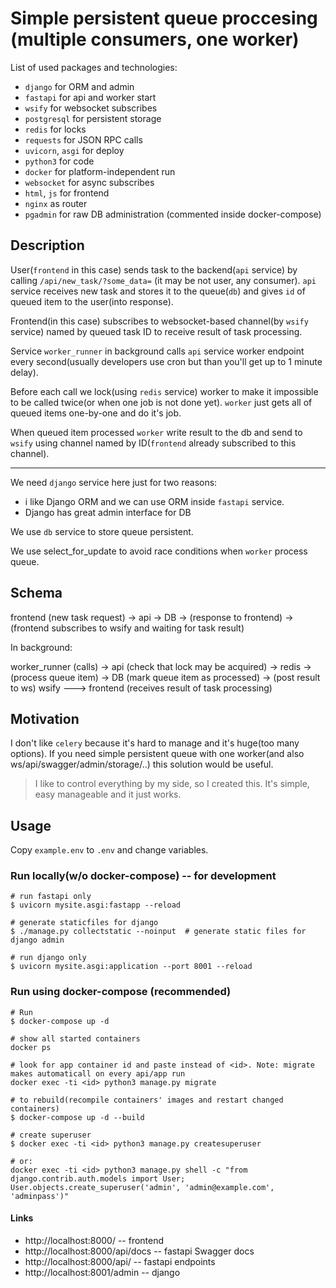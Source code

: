 # Simple persistent queue proccesing (multiple consumers, one worker)
List of used packages and technologies:
* `django` for ORM and admin
* `fastapi` for api and worker start
* `wsify` for websocket subscribes
* `postgresql` for persistent storage
* `redis` for locks
* `requests` for JSON RPC calls
* `uvicorn`, `asgi` for deploy
* `python3` for code
* `docker` for platform-independent run
* `websocket` for async subscribes
* `html`, `js` for frontend
* `nginx` as router
* `pgadmin` for raw DB administration (commented inside docker-compose)
## Description
User(`frontend` in this case) sends task to the backend(`api` service) by calling `/api/new_task/?some_data=` (it may be not user, any consumer). `api` service receives new task and stores it to the queue(`db`) and gives `id` of queued item to the user(into response). 

Frontend(in this case) subscribes to websocket-based channel(by `wsify` service) named by queued task ID to receive result of task processing.

Service `worker_runner` in background calls `api` service worker endpoint every second(usually developers use cron but than you'll get up to 1 minute delay). 

Before each call we lock(using `redis` service) worker to make it impossible to be called twice(or when one job is not done yet). `worker` just gets all of queued items one-by-one and do it's job. 

When queued item processed `worker` write result to the db and send to `wsify` using channel named by ID(`frontend` already subscribed to this channel). 

---

We need `django` service here just for two reasons:
* i like Django ORM and we can use ORM inside `fastapi` service.
* Django has great admin interface for DB

We use `db` service to store queue persistent.

We use select_for_update to avoid race conditions when `worker` process queue.

## Schema
frontend (new task request) -> api -> DB -> (response to frontend) -> (frontend subscribes to wsify and waiting for task result)

In background:

worker_runner (calls) -> api (check that lock may be acquired) -> redis -> (process queue item) -> DB (mark queue item as processed) -> (post result to ws) wsify ---> frontend (receives result of task processing)


## Motivation
I don't like `celery` because it's hard to manage and it's huge(too many options). If you need simple persistent queue with one worker(and also ws/api/swagger/admin/storage/..) this solution would be useful.

> I like to control everything by my side, so I created this. It's simple, easy manageable and it just works.


## Usage
Copy `example.env` to `.env` and change variables.
### Run locally(w/o docker-compose) -- for development
```
# run fastapi only
$ uvicorn mysite.asgi:fastapp --reload

# generate staticfiles for django
$ ./manage.py collectstatic --noinput  # generate static files for django admin

# run django only
$ uvicorn mysite.asgi:application --port 8001 --reload
```

### Run using docker-compose (recommended)
```
# Run
$ docker-compose up -d

# show all started containers
docker ps

# look for app container id and paste instead of <id>. Note: migrate makes automaticall on every api/app run
docker exec -ti <id> python3 manage.py migrate

# to rebuild(recompile containers' images and restart changed containers)
$ docker-compose up -d --build

# create superuser
$ docker exec -ti <id> python3 manage.py createsuperuser

# or:
docker exec -ti <id> python3 manage.py shell -c "from django.contrib.auth.models import User; User.objects.create_superuser('admin', 'admin@example.com', 'adminpass')"
```

#### Links
* http://localhost:8000/ -- frontend
* http://localhost:8000/api/docs  -- fastapi Swagger docs
* http://localhost:8000/api/  -- fastapi endpoints
* http://localhost:8001/admin -- django